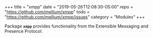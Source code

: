 +++
title    = "xmpp"
date     = "2019-05-26T12:08:30-05:00"
repo     = "https://github.com/mellium/xmpp"
todo     = "https://github.com/mellium/xmpp/issues"
category = "Modules"
+++

Package **`xmpp`** provides functionality from the Extensible Messaging and
Presence Protocol.
